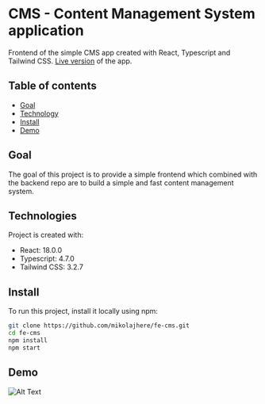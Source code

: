# CMS - Content Management System application

Frontend of the simple CMS app created with React, Typescript and Tailwind CSS. <a href="https://mikolajhere.networkmanager.pl/">Live version</a> of the app.

## Table of contents

- [Goal](#goal)
- [Technology](#technology)
- [Install](#install)
- [Demo](#demo)

## Goal

The goal of this project is to provide a simple frontend which combined with the backend repo are to build a simple and fast content management system.

## Technologies

Project is created with:

- React: 18.0.0
- Typescript: 4.7.0
- Tailwind CSS: 3.2.7

## Install

To run this project, install it locally using npm:

```bash
git clone https://github.com/mikolajhere/fe-cms.git
cd fe-cms
npm install
npm start
```

## Demo

![Alt Text]([https://media.giphy.com/media/vFKqnCdLPNOKc/giphy.gif](https://mikolajhere.networkmanager.pl/static/gif/demo.gif))


